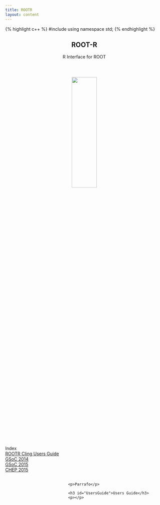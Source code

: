 ```yaml
---
title: ROOTR
layout: content
---
```

	
{% highlight c++ %}
#include<iostream>
using namespace std;
{% endhighlight %}
<article>
								<header>
									<h2>ROOT-R</h2>
									<p>R Interface for ROOT</p>
								</header>
								<center>
								<span class="image featured"><img style="height:30%;width:40%;" src="{{ site.baseurl }}/img/ROOTR.png"/></span>
								</center>
								<a id="Index">Index</a><br>
                                <a href="#UsersGuide">ROOTR Cling Users Guide</a><br>
                                <a href="#GSoC2014">GSoC 2014</a><br>
                                <a href="#GSoC2015">GSoC 2015</a><br>
                                <a href="#CHEP2015">CHEP 2015</a><br>
                                <br>
								
								<p>Parrafo</p>
								
								<h3 id="UsersGuide">Users Guide</h3>
								<p></p>

</article>
